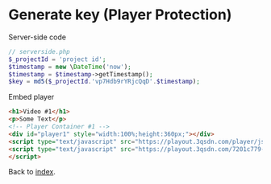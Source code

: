 # Generate key (Player Protection)

Server-side code

```php
// serverside.php
$_projectId = 'project id';
$timestamp = new \DateTime('now');
$timestamp = $timestamp->getTimestamp();
$key = md5($_projectId.'vp7Hdb9rYRjcQqD'.$timestamp);
```

Embed player

```html
<h1>Video #1</h1>
<p>Some Text</p>
<!-- Player Container #1 -->
<div id="player1" style="width:100%;height:360px;"></div>
<script type="text/javascript" src="https://playout.3qsdn.com/player/js/sdnplayer.js"></script>
<script type="text/javascript" src="https://playout.3qsdn.com/7201c779-6b3c-11e7-a40e-002590c750be?js=true&timestamp&[timestamp]&key=[key]container=player1&width=100%25&height=360&javaScriptBridgeFunction=myPlayerBridge">
</script>
```

Back to [index](../README.md).